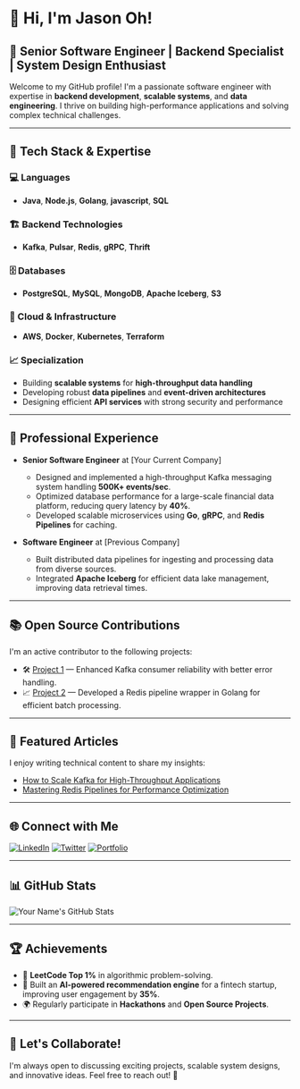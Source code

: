 # 👋 Hi, I'm Jason Oh!
## 🚀 Senior Software Engineer | Backend Specialist | System Design Enthusiast

Welcome to my GitHub profile! I'm a passionate software engineer with expertise in **backend development**, **scalable systems**, and **data engineering**. I thrive on building high-performance applications and solving complex technical challenges.

---

## 🔧 Tech Stack & Expertise
### 💻 Languages
- **Java**, **Node.js**, **Golang**, **javascript**, **SQL**

### 🏗️ Backend Technologies
- **Kafka**, **Pulsar**, **Redis**, **gRPC**, **Thrift**

### 🗄️ Databases
- **PostgreSQL**, **MySQL**, **MongoDB**, **Apache Iceberg**, **S3**

### 🏢 Cloud & Infrastructure
- **AWS**, **Docker**, **Kubernetes**, **Terraform**

### 📈 Specialization
- Building **scalable systems** for **high-throughput data handling**
- Developing robust **data pipelines** and **event-driven architectures**
- Designing efficient **API services** with strong security and performance

---

## 💼 Professional Experience
- **Senior Software Engineer** at [Your Current Company]  
   - Designed and implemented a high-throughput Kafka messaging system handling **500K+ events/sec**.
   - Optimized database performance for a large-scale financial data platform, reducing query latency by **40%**.
   - Developed scalable microservices using **Go**, **gRPC**, and **Redis Pipelines** for caching.

- **Software Engineer** at [Previous Company]  
   - Built distributed data pipelines for ingesting and processing data from diverse sources.
   - Integrated **Apache Iceberg** for efficient data lake management, improving data retrieval times.

---

## 📚 Open Source Contributions
I'm an active contributor to the following projects:
- 🛠️ [Project 1](https://github.com/yourproject) — Enhanced Kafka consumer reliability with better error handling.
- 📈 [Project 2](https://github.com/yourproject) — Developed a Redis pipeline wrapper in Golang for efficient batch processing.

---

## 📝 Featured Articles
I enjoy writing technical content to share my insights:
- [How to Scale Kafka for High-Throughput Applications](https://yourblog.com/kafka-high-throughput)
- [Mastering Redis Pipelines for Performance Optimization](https://yourblog.com/redis-pipelines)

---

## 🌐 Connect with Me
[![LinkedIn](https://img.shields.io/badge/-LinkedIn-blue?style=flat&logo=linkedin&logoColor=white)](https://linkedin.com/in/yourprofile)
[![Twitter](https://img.shields.io/badge/-Twitter-1DA1F2?style=flat&logo=twitter&logoColor=white)](https://twitter.com/yourhandle)
[![Portfolio](https://img.shields.io/badge/-Portfolio-green?style=flat&logo=web&logoColor=white)](https://yourportfolio.com)

---

## 📊 GitHub Stats
![Your Name's GitHub Stats](https://github-readme-stats.vercel.app/api?username=yourgithubusername&show_icons=true&theme=dark)

---

## 🏆 Achievements
- 🎯 **LeetCode Top 1%** in algorithmic problem-solving.
- 🏅 Built an **AI-powered recommendation engine** for a fintech startup, improving user engagement by **35%**.
- 🌍 Regularly participate in **Hackathons** and **Open Source Projects**.

---

## 💬 Let's Collaborate!
I'm always open to discussing exciting projects, scalable system designs, and innovative ideas. Feel free to reach out! 🚀
